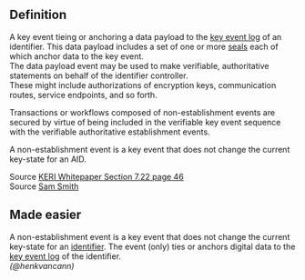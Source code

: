 ## Definition

A key event tieing or anchoring a data payload to the [key event log](key-event-log.md) of an identifier. This data payload includes a set of one or more [seals](seal.md) each of which anchor data to the key event.\
The data payload event may be used to make verifiable, authoritative statements on behalf of the identifier controller. \
These might include authorizations of encryption keys, communication routes, service endpoints, and so forth.

Transactions or workflows composed of non-establishment events are secured by virtue of being included in the verifiable key event
sequence with the verifiable authoritative establishment events.

A non-establishment event is a key event that does not change the current key-state for an AID.

Source [KERI Whitepaper Section 7.22 page 46](https://github.com/SmithSamuelM/Papers/blob/master/whitepapers/KERI_WP_2.x.web.pdf)\
Source [Sam Smith](https://github.com/WebOfTrust/ietf-keri/blob/main/draft-ssmith-keri.md#basic-terminology)

## Made easier

A non-establishment event is a key event that does not change the current key-state for an [identifier](identifier.md). The event (only) ties or anchors digital data to the [key event log](key-event-log.md) of the identifier.\
_(@henkvancann)_
